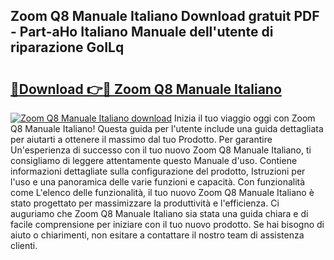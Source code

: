 ## Zoom Q8 Manuale Italiano Download gratuit PDF - Part-aHo Italiano Manuale dell'utente di riparazione GoILq

# <h2><a href="http://dfav343.blite.top/?on=Zoom+Q8+Manuale+Italiano">🔗Download 👉🔴 Zoom Q8 Manuale Italiano</a></h2>

[![Zoom Q8 Manuale Italiano download](https://i.imgur.com/lujVjoI.png)](http://dfav343.blite.top/?on=Zoom+Q8+Manuale+Italiano)
Inizia il tuo viaggio oggi con Zoom Q8 Manuale Italiano! Questa guida per l'utente include una guida dettagliata per aiutarti a ottenere il massimo dal tuo Prodotto. Per garantire Un'esperienza di successo con il tuo nuovo Zoom Q8 Manuale Italiano, ti consigliamo di leggere attentamente questo Manuale d'uso. Contiene informazioni dettagliate sulla configurazione del prodotto, Istruzioni per l'uso e una panoramica delle varie funzioni e capacità. Con funzionalità come L'elenco delle funzionalità, il tuo nuovo Zoom Q8 Manuale Italiano è stato progettato per massimizzare la produttività e l'efficienza. Ci auguriamo che Zoom Q8 Manuale Italiano sia stata una guida chiara e di facile comprensione per iniziare con il tuo nuovo prodotto. Se hai bisogno di aiuto o chiarimenti, non esitare a contattare il nostro team di assistenza clienti.
